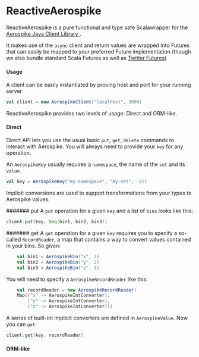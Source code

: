 # ReactiveAerospike

 ReactiveAerospike is a pure functional and type safe Scalawrapper for the [Aerospike Java Client Library
](https://github.com/aerospike/aerospike-client-java).

 It makes use of the `async` client and return values are wrapped into Futures that can easily be mapped to your preferred Future implementation (though we also bundle standard Scala Futures as well as [Twitter Futures](https://github.com/twitter/util#futures))

#### Usage

A client can be easily instantiated by proving host and port for your running server

```scala
val client = new AerospikeClient("localhost", 3000)
```

ReactiveAerospike provides two levels of usage: Direct and ORM-like.

#### Direct

Direct API lets you use the usual basic `put`, `get`, `delete` commands to interact with Aerospike.
You will always need to provide your `key` for any operation.

An `AerospikeKey` usually requires a `namespace`, the name of the `set` and its `value`.

```scala
val key = AerospikeKey("my-namespace", "my-set",  42)
```

Implicit conversions are used to support transformations from your types to Aerospike values.

####### put
A `put` operation for a given `key` and a list of `bins` looks like this:
```scala
client.put(key, Seq(bin1, bin2, bin3))
```
####### get
A `get` operation for a given `key` requires you to specify a so-called `RecordReader`, a map that contains a way to convert values contained in your bins. So given:
```scala
    val bin1 = AerospikeBin("x", 1)
    val bin2 = AerospikeBin("y", 2)
    val bin3 = AerospikeBin("z", 3)
```
You will need to specify a `AerospikeRecordReader` like this:

```scala
    val recordReader = new AerospikeRecordReader(
    Map(("x" -> AerospikeIntConverter),
        ("y" -> AerospikeIntConverter),
        ("z" -> AerospikeIntConverter)))
```

A series of built-int implicit converters are defined in `AerospikeValue`.
Now you can `get`:

```scala
client.get(key, recordReader)
```

#### ORM-like

